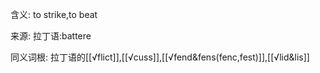 含义:
to strike,to beat 

来源:
拉丁语:battere

同义词根:
拉丁语的[[√flict]],[[√cuss]],[[√fend&fens(fenc,fest)]],[[√lid&lis]]